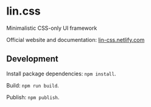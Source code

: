 # lin.css
Minimalistic CSS-only UI framework

Official website and documentation: [lin-css.netlify.com](https://lin-css.netlify.com/)

## Development

Install package dependencies: `npm install`.

Build: `npm run build`.

Publish: `npm publish`.